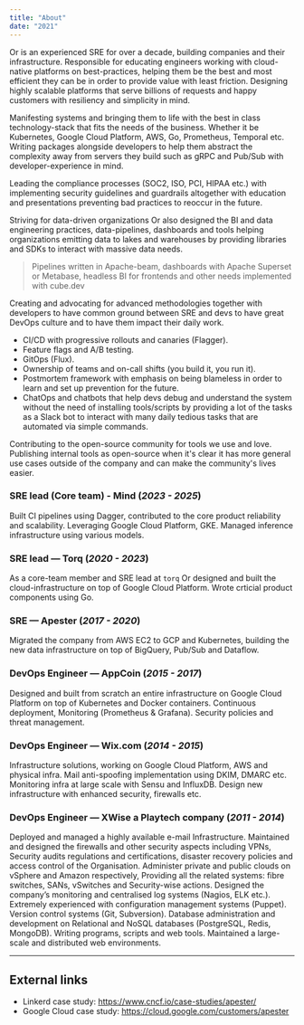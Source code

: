 ```yaml
---
title: "About"
date: "2021"
---
```


Or is an experienced SRE for over a decade, building companies and their infrastructure.
Responsible for educating engineers working with cloud-native platforms on best-practices,
helping them be the best and most efficient they can be in order to provide value with least friction.
Designing highly scalable platforms that serve billions of requests and happy customers with resiliency and simplicity in mind.

Manifesting systems and bringing them to life with the best in class technology-stack that fits the needs of the business.
Whether it be Kubernetes, Google Cloud Platform, AWS, Go, Prometheus, Temporal etc.
Writing packages alongside developers to help them abstract the complexity away from servers they build
such as gRPC and Pub/Sub with developer-experience in mind.

Leading the compliance processes (SOC2, ISO, PCI, HIPAA etc.) with implementing security guidelines and guardrails altogether
with education and presentations preventing bad practices to reoccur in the future.

Striving for data-driven organizations Or also designed the BI and data engineering practices, data-pipelines, dashboards
and tools helping organizations emitting data to lakes and warehouses by providing libraries and SDKs to interact with massive data needs.
> Pipelines written in Apache-beam, dashboards with Apache Superset or Metabase, headless BI for frontends and other needs implemented with cube.dev

Creating and advocating for advanced methodologies together with developers to have common ground between SRE and devs 
to have great DevOps culture and to have them impact their daily work.
- CI/CD with progressive rollouts and canaries (Flagger).
- Feature flags and A/B testing.
- GitOps (Flux).
- Ownership of teams and on-call shifts (you build it, you run it).
- Postmortem framework with emphasis on being blameless in order to learn and set up prevention for the future.
- ChatOps and chatbots that help devs debug and understand the system without the need of installing tools/scripts by providing a lot of the tasks as a Slack bot to interact with many daily tedious tasks that are automated via simple commands.

Contributing to the open-source community for tools we use and love.
Publishing internal tools as open-source when it's clear it has more general use cases outside of the company and can make the community's lives easier.

### SRE lead (Core team) - Mind (*2023 - 2025*)
Built CI pipelines using Dagger, contributed to the core product reliability and scalability. Leveraging Google Cloud Platform, GKE.
Managed inference infrastructure using various models.

### SRE lead — Torq (*2020 - 2023*)
As a core-team member and SRE lead at `torq` Or designed and built the
cloud-infrastructure on top of Google Cloud Platform. Wrote crticial product components using Go.

### SRE — Apester (*2017 - 2020*)
Migrated the company from AWS EC2 to GCP and Kubernetes, building the new data infrastructure on top of BigQuery, Pub/Sub and Dataflow.

### DevOps Engineer — AppCoin (*2015 - 2017*)
Designed and built from scratch an entire infrastructure on Google Cloud Platform on top of Kubernetes and Docker containers.
Continuous deployment, Monitoring (Prometheus & Grafana). Security policies and threat management.

### DevOps Engineer — Wix.com (*2014 - 2015*)
Infrastructure solutions, working on Google Cloud Platform, AWS and physical infra.
Mail anti-spoofing implementation using DKIM, DMARC etc. Monitoring infra at large scale with Sensu and InfluxDB.
Design new infrastructure with enhanced security, firewalls etc.

### DevOps Engineer — XWise a Playtech company (*2011 - 2014*)
Deployed and managed a highly available e-mail Infrastructure.
Maintained and designed the firewalls and other security aspects including VPNs, Security audits regulations and certifications, disaster recovery policies and access control of the Organisation.
Administer private and public clouds on vSphere and Amazon respectively, Providing all the related systems: fibre switches, SANs, vSwitches and Security-wise actions.
Designed the company’s monitoring and centralised log systems (Nagios, ELK etc.).
Extremely experienced with configuration management systems (Puppet).
Version control systems (Git, Subversion).
Database administration and development on Relational and NoSQL databases (PostgreSQL, Redis, MongoDB).
Writing programs, scripts and web tools.
Maintained a large-scale and distributed web environments.

---
## External links

- Linkerd case study: https://www.cncf.io/case-studies/apester/
- Google Cloud case study: https://cloud.google.com/customers/apester
